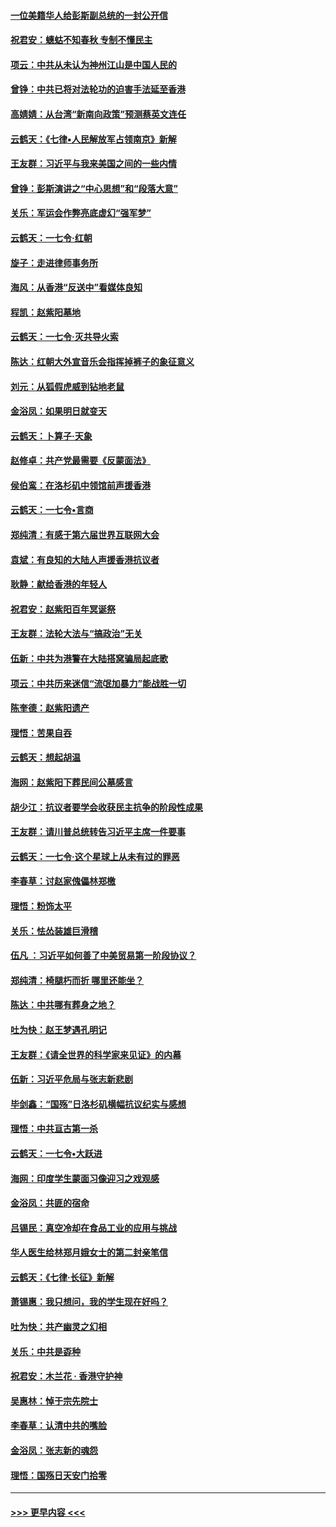 #### [一位美籍华人给彭斯副总统的一封公开信](../pages/nsc993/n11616906.md?t=10281033) 
#### [祝君安：蟪蛄不知春秋  专制不懂民主](../pages/nsc993/n11616882.md?t=10281033) 
#### [项云：中共从未认为神州江山是中国人民的](../pages/nsc993/n11616763.md?t=10281033) 
#### [曾铮：中共已将对法轮功的迫害手法延至香港](../pages/nsc993/n11616561.md?t=10281033) 
#### [高婧婧：从台湾“新南向政策”预测蔡英文连任](../pages/nsc993/n11616518.md?t=10281033) 
#### [云鹤天：《七律▪人民解放军占领南京》新解](../pages/nsc993/n11616490.md?t=10281033) 
#### [王友群：习近平与我来美国之间的一些内情](../pages/nsc993/n11615052.md?t=10281033) 
#### [曾铮：彭斯演讲之“中心思想”和“段落大意”](../pages/nsc993/n11615020.md?t=10281033) 
#### [关乐：军运会作弊亮底虚幻“强军梦”](../pages/nsc993/n11615008.md?t=10281033) 
#### [云鹤天：一七令‧红朝](../pages/nsc993/n11615000.md?t=10281033) 
#### [旋子：走进律师事务所](../pages/nsc993/n11614894.md?t=10281033) 
#### [海风：从香港“反送中”看媒体良知](../pages/nsc993/n11614480.md?t=10281033) 
#### [程凯：赵紫阳墓地](../pages/nsc993/n11614464.md?t=10281033) 
#### [云鹤天：一七令‧灭共导火索](../pages/nsc993/n11613471.md?t=10281033) 
#### [陈达：红朝大外宣音乐会指挥掉裤子的象征意义](../pages/nsc993/n11613456.md?t=10281033) 
#### [刘元：从狐假虎威到钻地老鼠](../pages/nsc993/n11612832.md?t=10281033) 
#### [金浴凤：如果明日就变天](../pages/nsc993/n11611135.md?t=10281033) 
#### [云鹤天：卜算子‧天象](../pages/nsc993/n11609023.md?t=10281033) 
#### [赵修卓：共产党最需要《反蒙面法》](../pages/nsc993/n11608006.md?t=10281033) 
#### [侯伯鸾：在洛杉矶中领馆前声援香港](../pages/nsc993/n11607802.md?t=10281033) 
#### [云鹤天：一七令•言商](../pages/nsc993/n11606248.md?t=10281033) 
#### [郑纯清：有感于第六届世界互联网大会](../pages/nsc993/n11604718.md?t=10281033) 
#### [袁斌：有良知的大陆人声援香港抗议者](../pages/nsc993/n11603673.md?t=10281033) 
#### [耿静：献给香港的年轻人](../pages/nsc993/n11602462.md?t=10281033) 
#### [祝君安：赵紫阳百年冥诞祭](../pages/nsc993/n11601386.md?t=10281033) 
#### [王友群：法轮大法与“搞政治”无关](../pages/nsc993/n11601658.md?t=10281033) 
#### [伍新：中共为港警在大陆搭窝骗局起底歌](../pages/nsc993/n11601536.md?t=10281033) 
#### [项云：中共历来迷信“流氓加暴力”能战胜一切](../pages/nsc993/n11601496.md?t=10281033) 
#### [陈奎德：赵紫阳遗产](../pages/nsc993/n11601444.md?t=10281033) 
#### [理悟：苦果自吞](../pages/nsc993/n11601385.md?t=10281033) 
#### [云鹤天：想起胡温](../pages/nsc993/n11600033.md?t=10281033) 
#### [海网：赵紫阳下葬民间公墓感言](../pages/nsc993/n11600021.md?t=10281033) 
#### [胡少江：抗议者要学会收获民主抗争的阶段性成果](../pages/nsc993/n11599626.md?t=10281033) 
#### [王友群：请川普总统转告习近平主席一件要事](../pages/nsc993/n11599533.md?t=10281033) 
#### [云鹤天：一七令‧这个星球上从未有过的罪恶](../pages/nsc993/n11598881.md?t=10281033) 
#### [李春草：讨赵家傀儡林郑檄](../pages/nsc993/n11598789.md?t=10281033) 
#### [理悟：粉饰太平](../pages/nsc993/n11598776.md?t=10281033) 
#### [关乐：怯怂装雄巨滑稽](../pages/nsc993/n11598767.md?t=10281033) 
#### [伍凡 ：习近平如何善了中美贸易第一阶段协议？](../pages/nsc993/n11596305.md?t=10281033) 
#### [郑纯清：椅腿朽而折 哪里还能坐？](../pages/nsc993/n11596273.md?t=10281033) 
#### [陈达：中共哪有葬身之地？](../pages/nsc993/n11596253.md?t=10281033) 
#### [吐为快：赵王梦遇孔明记](../pages/nsc993/n11596208.md?t=10281033) 
#### [王友群：《请全世界的科学家来见证》的内幕](../pages/nsc993/n11594091.md?t=10281033) 
#### [伍新：习近平危局与张志新悲剧](../pages/nsc993/n11594089.md?t=10281033) 
#### [毕剑鑫：“国殇”日洛杉矶横幅抗议纪实与感想](../pages/nsc993/n11591301.md?t=10281033) 
#### [理悟：中共亘古第一杀](../pages/nsc993/n11590734.md?t=10281033) 
#### [云鹤天：一七令•大跃进](../pages/nsc993/n11590699.md?t=10281033) 
#### [海网：印度学生蒙面习像迎习之戏观感](../pages/nsc993/n11590675.md?t=10281033) 
#### [金浴凤：共匪的宿命](../pages/nsc993/n11586383.md?t=10281033) 
#### [吕锡民：真空冷却在食品工业的应用与挑战](../pages/nsc993/n11585819.md?t=10281033) 
#### [华人医生给林郑月娥女士的第二封亲笔信](../pages/nsc993/n11585124.md?t=10281033) 
#### [云鹤天：《七律·长征》新解](../pages/nsc993/n11584578.md?t=10281033) 
#### [萧锡惠：我只想问，我的学生现在好吗？](../pages/nsc993/n11583828.md?t=10281033) 
#### [吐为快：共产幽灵之幻相](../pages/nsc993/n11583224.md?t=10281033) 
#### [关乐：中共是孬种](../pages/nsc993/n11582099.md?t=10281033) 
#### [祝君安：木兰花 · 香港守护神](../pages/nsc993/n11581782.md?t=10281033) 
#### [吴惠林：悼于宗先院士](../pages/nsc993/n11580283.md?t=10281033) 
#### [李春草：认清中共的嘴脸](../pages/nsc993/n11579954.md?t=10281033) 
#### [金浴凤：张志新的魂怨](../pages/nsc993/n11579913.md?t=10281033) 
#### [理悟：国殇日天安门拾零](../pages/nsc993/n11579843.md?t=10281033) 

----
#### [ >>> 更早内容 <<< ](../indexes/nsc993-earlier.md)
